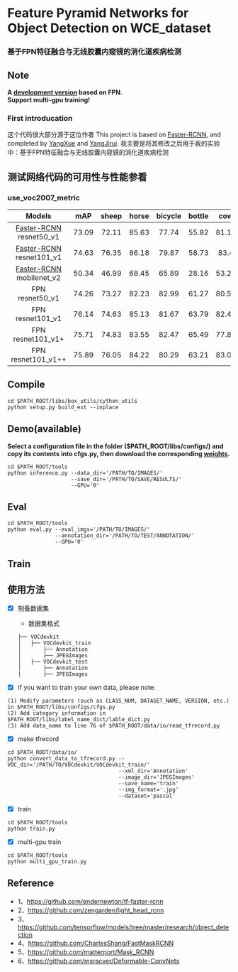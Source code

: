 # Feature Pyramid Networks for Object Detection on WCE_dataset
### 基于FPN特征融合与无线胶囊内窥镜的消化道疾病检测

## Note
**A [development version](https://github.com/DetectionTeamUCAS/FPN_Tensorflow_DEV) based on FPN.**   
**Support multi-gpu training!**

### First introducation
这个代码很大部分源于这位作者
This project is based on [Faster-RCNN](https://github.com/DetectionTeamUCAS/Faster-RCNN_Tensorflow), and completed by [YangXue](https://github.com/yangxue0827) and [YangJirui](https://github.com/yangJirui). 
我主要是将其修改之后用于我的实验中：基于FPN特征融合与无线胶囊内窥镜的消化道疾病检测

## 测试网络代码的可用性与性能参看
### use_voc2007_metric
| Models | mAP | sheep | horse | bicycle | bottle | cow | sofa | bus | dog | cat | person | train | diningtable | aeroplane | car | pottedplant | tvmonitor | chair | bird | boat  | motorbike |
|:------------:|:---:|:--:|:--:|:--:|:---:|:--:|:--:|:--:|:--:|:--:|:--:|:---:|:--:|:--:|:--:|:--:|:---:|:--:|:--:|:--:|:--:|
|[Faster-RCNN](https://github.com/DetectionTeamUCAS/Faster-RCNN_Tensorflow) resnet50_v1|73.09|72.11|85.63|77.74|55.82|81.19|67.34|82.44|85.66|87.34|77.49|79.13|62.65|76.54|84.01|47.90|74.13|50.09|76.81|60.34|77.47|
|[Faster-RCNN](https://github.com/DetectionTeamUCAS/Faster-RCNN_Tensorflow) resnet101_v1|74.63|76.35|86.18|79.87|58.73|83.4|74.75|80.03|85.4|86.55|78.24|76.07|70.89|78.52|86.26|47.80|76.34|52.14|78.06|58.90|78.04|
|[Faster-RCNN](https://github.com/DetectionTeamUCAS/Faster-RCNN_Tensorflow) mobilenet_v2|50.34|46.99|68.45|65.89|28.16|53.21|46.96|57.80|38.60|44.12|66.20|60.49|52.40|56.06|72.68|26.91|49.99|30.18|39.38|38.54|64.74|
|FPN resnet50_v1|74.26|73.27|82.23|82.99|61.27|80.59|72.73|81.37|85.26|84.76|80.33|77.43|65.31|79.18|85.78|46.47|73.10|55.99|76.11|59.80|81.19|  
|FPN resnet101_v1|76.14|74.63|85.13|81.67|63.79|82.43|77.83|83.07|86.45|85.82|81.08|81.01|71.22|80.01|86.30|48.05|73.89|56.99|78.33|62.91|82.24|
|FPN resnet101_v1+|75.71|74.83|83.55|82.47|65.49|77.85|71.74|80.98|86.61|87.14|81.02|77.76|71.26|79.82|86.78|51.64|77.45|56.12|79.44|60.55|81.69|    
|FPN resnet101_v1++|75.89|76.05|84.22|80.29|63.21|83.04|78.69|81.81|86.61|85.61|79.75|79.78|71.27|80.33|86.24|49.03|76.81|56.32|78.51|60.37|79.91|           

## Compile
```  
cd $PATH_ROOT/libs/box_utils/cython_utils
python setup.py build_ext --inplace
```

## Demo(available)

**Select a configuration file in the folder ($PATH_ROOT/libs/configs/) and copy its contents into cfgs.py, then download the corresponding [weights](https://github.com/DetectionTeamUCAS/Models/tree/master/FPN_Tensorflow).**      

```   
cd $PATH_ROOT/tools
python inference.py --data_dir='/PATH/TO/IMAGES/' 
                    --save_dir='/PATH/TO/SAVE/RESULTS/' 
                    --GPU='0'
```

## Eval
```  
cd $PATH_ROOT/tools
python eval.py --eval_imgs='/PATH/TO/IMAGES/'  
               --annotation_dir='/PATH/TO/TEST/ANNOTATION/'
               --GPU='0'
```

## Train

## 使用方法
-[x] 制备数据集
    +  数据集格式
    ```
    ├── VOCdevkit
    │   ├── VOCdevkit_train
    │       ├── Annotation
    │       ├── JPEGImages
    │   ├── VOCdevkit_test
    │       ├── Annotation
    |       ├── JPEGImages
    ```
  
- [x] If you want to train your own data, please note:  
```     
(1) Modify parameters (such as CLASS_NUM, DATASET_NAME, VERSION, etc.) in $PATH_ROOT/libs/configs/cfgs.py
(2) Add category information in $PATH_ROOT/libs/label_name_dict/lable_dict.py     
(3) Add data_name to line 76 of $PATH_ROOT/data/io/read_tfrecord.py 
```     

- [x] make tfrecord
```  
cd $PATH_ROOT/data/io/  
python convert_data_to_tfrecord.py --VOC_dir='/PATH/TO/VOCdevkit/VOCdevkit_train/' 
                                   --xml_dir='Annotation'
                                   --image_dir='JPEGImages'
                                   --save_name='train' 
                                   --img_format='.jpg' 
                                   --dataset='pascal'
```     

- [x] train
```  
cd $PATH_ROOT/tools
python train.py
```

- [x] multi-gpu train
```  
cd $PATH_ROOT/tools
python multi_gpu_train.py
```

## Reference
+ 1、https://github.com/endernewton/tf-faster-rcnn   
+ 2、https://github.com/zengarden/light_head_rcnn   
+ 3、https://github.com/tensorflow/models/tree/master/research/object_detection        
+ 4、https://github.com/CharlesShang/FastMaskRCNN       
+ 5、https://github.com/matterport/Mask_RCNN      
+ 6、https://github.com/msracver/Deformable-ConvNets      
